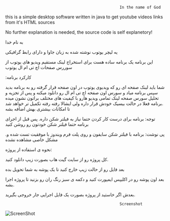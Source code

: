                                                       In the name of God

this is a simple desktop software written in java to get youtube videos links from it's HTML sources


No further explanation is needed, the source code is self explanetory!


به نام خدا

یه لیچر یوتوب نوشته شده به زبان جاوا و دارای رابط گرافیکی

این برنامه یک برنامه ساده هست برای استخراج لینک مستقیم ویدیو های یوتوب از سوررس صفحات اچ تی ام ال یوتوب

:کارکرد برنامه

شما باید لینک صفحه ای رو که ویدیوی یوتوب در اون صفحه قرار گرفته رو به برنامه بدید 
سپس برنامه میاد و سورس اون صفحه اچ تی ام ال رو دانلود میکنه و پس از تجزیه و تحلیل سورس صفحه لینک تمامی ویدیو
هارو با کیفیت های مختلف براتون نشون میده
.برنامه فعلا در حالت بیسیک خودش قرار داره ولی ایشالا رفته رفته تکمیل تر خواهد شد تا امکانات بیشتری بهش اضافه بشه 

توجه: برنامه برای درست کار کردن حتما نیاز به فیلتر شکن داره. پس قبل از اجرای برنامه حتما فیلتر شکن خودتون رو روشن کنید

.پی نوشت: برنامه با فیلتر شکن سایفون و روی پلت فرم ویندوز با موفقیت تست شده و مشکل خاصی مشاهده نشده

نحوه ی استفاده از پروژه:

کل پروژه رو از سایت گیت هاب بصورت زیپ دانلود کنید.

  بعد فایل رو از حالت زیپ خارج کنید تا یک پوشه به شما تحویل بده

بعد اون پوشه رو در اکلیپس ایمپورت کنید و دکمه ی سبز رنگ ران رو بزنید تا پروژه اجرا بشه.

بعدش اگر خاستید از پروژه بصورت یک فایل اجرایی جار خروجی بگیرید.

                                                      Screenshot 
                       
                       
![ScreenShot](https://cloud.githubusercontent.com/assets/11577640/21015587/c9936fd4-bd77-11e6-907a-169c8edf6711.png)

